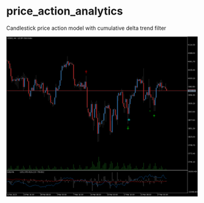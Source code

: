 # price_action_analytics

Candlestick price action model with cumulative delta trend filter

<p align="center">
  <img src="https://github.com/m4rk-lewis/price_action_analytics/blob/main/pics/US500H4.png" width="1000" title="Price Action Analytics">
</p>
 
